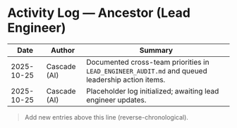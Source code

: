 # Activity Log — Ancestor (Lead Engineer)

| Date | Author | Summary |
|------|--------|---------|
| 2025-10-25 | Cascade (AI) | Documented cross-team priorities in `LEAD_ENGINEER_AUDIT.md` and queued leadership action items. |
| 2025-10-25 | Cascade (AI) | Placeholder log initialized; awaiting lead engineer updates. |

> Add new entries above this line (reverse-chronological).
